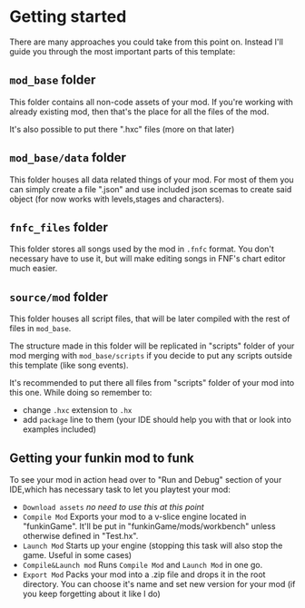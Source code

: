 # Getting started

There are many approaches you could take from this point on.
Instead I'll guide you through the most important parts of this template:

## `mod_base` folder

This folder contains all non-code assets of your mod. If you're working with already existing mod, then that's the place for all the files of the mod.

It's also possible to put there ".hxc" files (more on that later)

## `mod_base/data` folder

This folder houses all data related things of your mod. For most of them you can simply create a file "<id>.json" and use included json scemas to create said object (for now works with levels,stages and characters).

## `fnfc_files` folder

This folder stores all songs used by the mod in `.fnfc` format. You don't necessary have to use it, but will make editing songs in FNF's chart editor much easier.

## `source/mod` folder

This folder houses all script files, that will be later compiled with the rest of files in `mod_base`.

The structure made in this folder will be replicated in "scripts" folder of your mod merging with `mod_base/scripts` if you decide to put any scripts outside this template (like song events).

It's recommended to put there all files from "scripts" folder of your mod into this one.
While doing so remember to:
- change `.hxc` extension to `.hx`
- add `package` line to them (your IDE should help you with that or look into examples included)

## Getting your funkin mod to **funk**

To see your mod in action head over to "Run and Debug" section of your IDE,which has necessary task to let you playtest your mod:
- `Download assets` *no need to use this at this point*
- `Compile Mod` Exports your mod to a v-slice engine located in "funkinGame". It'll be put in "funkinGame/mods/workbench" unless otherwise defined in "Test.hx".
- `Launch Mod` Starts up your engine (stopping this task will also stop the game. Useful in some cases)
- `Compile&Launch mod` Runs `Compile Mod` and `Launch Mod` in one go.
- `Export Mod` Packs your mod into a .zip file and drops it in the root directory. You can choose it's name and set new version for your mod (if you keep forgetting about it like I do)
